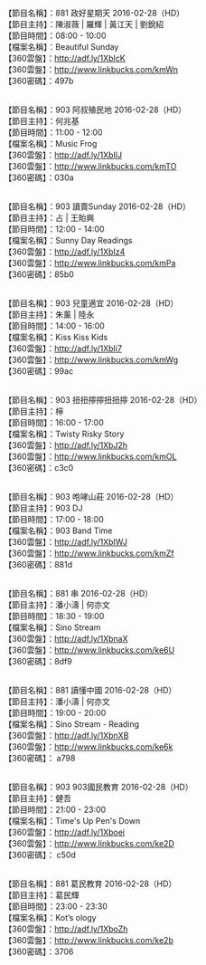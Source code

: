 <br>【節目名稱】：881 政好星期天 2016-02-28（HD）
<br>【節目主持】：陳淑薇 | 羅輝 | 黃江天 | 劉銳紹
<br>【節目時間】：08:00 - 10:00
<br>【檔案名稱】：Beautiful Sunday
<br>【360雲盤】：http://adf.ly/1XbIcK
<br>【360雲盤】：http://www.linkbucks.com/kmWn
<br>【360密碼】：497b

<br>【節目名稱】：903 阿叔殖民地 2016-02-28（HD）
<br>【節目主持】：何兆基
<br>【節目時間】：11:00 - 12:00
<br>【檔案名稱】：Music Frog
<br>【360雲盤】：http://adf.ly/1XbIlJ
<br>【360雲盤】：http://www.linkbucks.com/kmTO
<br>【360密碼】：030a

<br>【節目名稱】：903 讀賣Sunday 2016-02-28（HD）
<br>【節目主持】：占 | 王貽興
<br>【節目時間】：12:00 - 14:00
<br>【檔案名稱】：Sunny Day Readings
<br>【360雲盤】：http://adf.ly/1XbIz4
<br>【360雲盤】：http://www.linkbucks.com/kmPa
<br>【360密碼】：85b0

<br>【節目名稱】：903 兒童適宜 2016-02-28（HD）
<br>【節目主持】：朱薰 | 陸永
<br>【節目時間】：14:00 - 16:00
<br>【檔案名稱】：Kiss Kiss Kids
<br>【360雲盤】：http://adf.ly/1XbIi7
<br>【360雲盤】：http://www.linkbucks.com/kmWg
<br>【360密碼】：99ac

<br>【節目名稱】：903 扭扭擰擰扭扭擰 2016-02-28（HD）
<br>【節目主持】：檸
<br>【節目時間】：16:00 - 17:00
<br>【檔案名稱】：Twisty Risky Story
<br>【360雲盤】：http://adf.ly/1XbJ2h
<br>【360雲盤】：http://www.linkbucks.com/kmOL
<br>【360密碼】：c3c0

<br>【節目名稱】：903 咆哮山莊 2016-02-28（HD）
<br>【節目主持】：903 DJ
<br>【節目時間】：17:00 - 18:00
<br>【檔案名稱】：903 Band Time
<br>【360雲盤】：http://adf.ly/1XbIWJ
<br>【360雲盤】：http://www.linkbucks.com/kmZf
<br>【360密碼】：881d

<br>【節目名稱】：881 串 2016-02-28（HD）
<br>【節目主持】：潘小濤 | 何亦文
<br>【節目時間】：18:30 - 19:00
<br>【檔案名稱】：Sino Stream
<br>【360雲盤】：http://adf.ly/1XbnaX
<br>【360雲盤】：http://www.linkbucks.com/ke6U
<br>【360密碼】：8df9

<br>【節目名稱】：881 讀懂中國 2016-02-28（HD）
<br>【節目主持】：潘小濤 | 何亦文
<br>【節目時間】：19:00 - 20:00
<br>【檔案名稱】：Sino Stream - Reading
<br>【360雲盤】：http://adf.ly/1XbnXB
<br>【360雲盤】：http://www.linkbucks.com/ke6k
<br>【360密碼】： a798

<br>【節目名稱】：903 903國民教育 2016-02-28（HD）
<br>【節目主持】：健吾
<br>【節目時間】：21:00 - 23:00
<br>【檔案名稱】：Time's Up Pen's Down
<br>【360雲盤】：http://adf.ly/1Xboei
<br>【360雲盤】：http://www.linkbucks.com/ke2D
<br>【360密碼】： c50d

<br>【節目名稱】：881 葛民教育 2016-02-28（HD）
<br>【節目主持】：葛民輝
<br>【節目時間】：23:00 - 23:30
<br>【檔案名稱】：Kot’s ology
<br>【360雲盤】：http://adf.ly/1XboZh
<br>【360雲盤】：http://www.linkbucks.com/ke2b
<br>【360密碼】：3706

